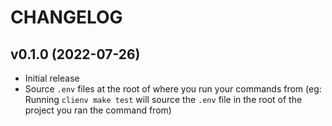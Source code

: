 # CHANGELOG

## v0.1.0 (2022-07-26)

- Initial release
- Source `.env` files at the root of where you run your commands from (eg: Running `clienv make test` will source the `.env` file in the root of the project you ran the command from)
